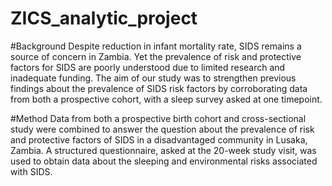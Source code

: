 # ZICS_analytic_project

#Background 
Despite reduction in infant mortality rate, SIDS remains a source of concern in Zambia. Yet the prevalence of risk and protective factors for SIDS are poorly understood due to limited research and inadequate funding. The aim of our study was to strengthen previous findings about the prevalence of SIDS risk factors by corroborating data from both a prospective cohort, with a sleep survey asked at one timepoint.

#Method
Data from both a prospective birth cohort and cross-sectional study were combined to answer the question about the prevalence of risk and protective factors of SIDS in a disadvantaged community in Lusaka, Zambia. A structured questionnaire, asked at the 20-week study visit, was used to obtain data about the sleeping and environmental risks associated with SIDS. 

